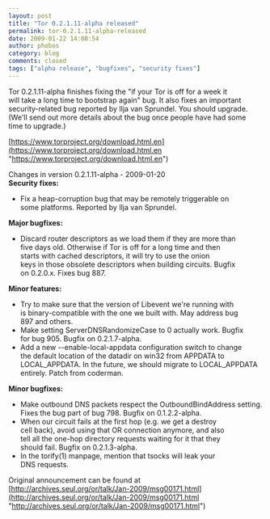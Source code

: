 ```yaml
---
layout: post
title: "Tor 0.2.1.11-alpha released"
permalink: tor-0.2.1.11-alpha-released
date: 2009-01-22 14:08:54
author: phobos
category: blog
comments: closed
tags: ["alpha release", "bugfixes", "security fixes"]
---
```


Tor 0.2.1.11-alpha finishes fixing the "if your Tor is off for a week it  
 will take a long time to bootstrap again" bug. It also fixes an important  
 security-related bug reported by Ilja van Sprundel. You should upgrade.  
 (We'll send out more details about the bug once people have had some  
 time to upgrade.)

[https://www.torproject.org/download.html.en](https://www.torproject.org/download.html.en "https://www.torproject.org/download.html.en")

Changes in version 0.2.1.11-alpha - 2009-01-20  
 **Security fixes:**

-   Fix a heap-corruption bug that may be remotely triggerable on  
     some platforms. Reported by Ilja van Sprundel.

**Major bugfixes:**

-   Discard router descriptors as we load them if they are more than  
     five days old. Otherwise if Tor is off for a long time and then  
     starts with cached descriptors, it will try to use the onion  
     keys in those obsolete descriptors when building circuits. Bugfix  
     on 0.2.0.x. Fixes bug 887.

**Minor features:**

<!-- more -->

-   Try to make sure that the version of Libevent we're running with  
     is binary-compatible with the one we built with. May address bug  
     897 and others.
-   Make setting ServerDNSRandomizeCase to 0 actually work. Bugfix  
     for bug 905. Bugfix on 0.2.1.7-alpha.
-   Add a new --enable-local-appdata configuration switch to change  
     the default location of the datadir on win32 from APPDATA to  
     LOCAL\_APPDATA. In the future, we should migrate to LOCAL\_APPDATA  
     entirely. Patch from coderman.

**Minor bugfixes:**

-   Make outbound DNS packets respect the OutboundBindAddress setting.  
     Fixes the bug part of bug 798. Bugfix on 0.1.2.2-alpha.
-   When our circuit fails at the first hop (e.g. we get a destroy  
     cell back), avoid using that OR connection anymore, and also  
     tell all the one-hop directory requests waiting for it that they  
     should fail. Bugfix on 0.2.1.3-alpha.
-   In the torify(1) manpage, mention that tsocks will leak your  
     DNS requests.

Original announcement can be found at [http://archives.seul.org/or/talk/Jan-2009/msg00171.html](http://archives.seul.org/or/talk/Jan-2009/msg00171.html "http://archives.seul.org/or/talk/Jan-2009/msg00171.html")
